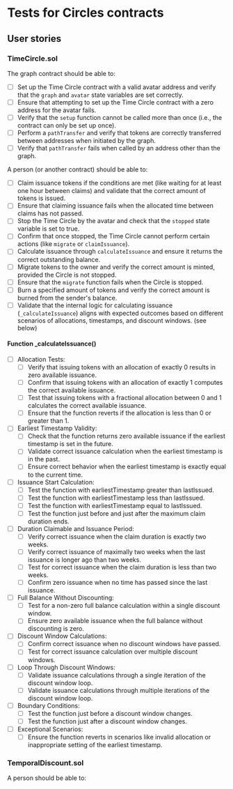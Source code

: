# Tests for Circles contracts

## User stories

### TimeCircle.sol

The graph contract should be able to:

- [ ] Set up the Time Circle contract with a valid avatar address and verify that the `graph` and `avatar` state variables are set correctly.
- [ ] Ensure that attempting to set up the Time Circle contract with a zero address for the avatar fails.
- [ ] Verify that the `setup` function cannot be called more than once (i.e., the contract can only be set up once).
- [ ] Perform a `pathTransfer` and verify that tokens are correctly transferred between addresses when initiated by the graph.
- [ ] Verify that `pathTransfer` fails when called by an address other than the graph.

A person (or another contract) should be able to:

- [ ] Claim issuance tokens if the conditions are met (like waiting for at least one hour between claims) and validate that the correct amount of tokens is issued.
- [ ] Ensure that claiming issuance fails when the allocated time between claims has not passed.
- [ ] Stop the Time Circle by the avatar and check that the `stopped` state variable is set to true.
- [ ] Confirm that once stopped, the Time Circle cannot perform certain actions (like `migrate` or `claimIssuance`).
- [ ] Calculate issuance through `calculateIssuance` and ensure it returns the correct outstanding balance.
- [ ] Migrate tokens to the owner and verify the correct amount is minted, provided the Circle is not stopped.
- [ ] Ensure that the `migrate` function fails when the Circle is stopped.
- [ ] Burn a specified amount of tokens and verify the correct amount is burned from the sender's balance.
- [ ] Validate that the internal logic for calculating issuance (`_calculateIssuance`) aligns with expected outcomes based on different scenarios of allocations, timestamps, and discount windows. (see below)

#### Function _calculateIssuance()

- [ ] Allocation Tests:
    - [ ] Verify that issuing tokens with an allocation of exactly 0 results in zero available issuance.
    - [ ] Confirm that issuing tokens with an allocation of exactly 1 computes the correct available issuance.
    - [ ] Test that issuing tokens with a fractional allocation between 0 and 1 calculates the correct available issuance.
    - [ ] Ensure that the function reverts if the allocation is less than 0 or greater than 1.

- [ ] Earliest Timestamp Validity:
    - [ ] Check that the function returns zero available issuance if the earliest timestamp is set in the future.
    - [ ] Validate correct issuance calculation when the earliest timestamp is in the past.
    - [ ] Ensure correct behavior when the earliest timestamp is exactly equal to the current time.

- [ ] Issuance Start Calculation:
    - [ ] Test the function with earliestTimestamp greater than lastIssued.
    - [ ] Test the function with earliestTimestamp less than lastIssued.
    - [ ] Test the function with earliestTimestamp equal to lastIssued.
    - [ ] Test the function just before and just after the maximum claim duration ends.

- [ ] Duration Claimable and Issuance Period:
    - [ ] Verify correct issuance when the claim duration is exactly two weeks.
    - [ ] Verify correct issuance of maximally two weeks when the last issuance is longer ago than two weeks.
    - [ ] Test for correct issuance when the claim duration is less than two weeks.
    - [ ] Confirm zero issuance when no time has passed since the last issuance.

- [ ] Full Balance Without Discounting:
    - [ ] Test for a non-zero full balance calculation within a single discount window.
    - [ ] Ensure zero available issuance when the full balance without discounting is zero.

 - [ ] Discount Window Calculations:
    - [ ] Confirm correct issuance when no discount windows have passed.
    - [ ] Test for correct issuance calculation over multiple discount windows.

- [ ] Loop Through Discount Windows:
    - [ ] Validate issuance calculations through a single iteration of the discount window loop.
    - [ ] Validate issuance calculations through multiple iterations of the discount window loop.

- [ ] Boundary Conditions:
    - [ ] Test the function just before a discount window changes.
    - [ ] Test the function just after a discount window changes.

- [ ] Exceptional Scenarios:
    - [ ] Ensure the function reverts in scenarios like invalid allocation or inappropriate setting of the earliest timestamp.

### TemporalDiscount.sol

A person should be able to: